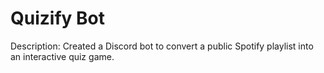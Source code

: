 ﻿# Quizify Bot

 Description:
   Created a Discord bot to convert a public Spotify playlist into an interactive quiz game.
 
